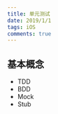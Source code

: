 ```yaml
---
title: 单元测试
date: 2019/1/1
tags: iOS
comments: true
---
```


<!--more-->

## 基本概念
* TDD
* BDD
* Mock
* Stub
